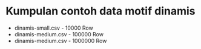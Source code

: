 # Kumpulan contoh data motif dinamis

* dinamis-small.csv - 10000 Row
* dinamis-medium.csv - 100000 Row
* dinamis-medium.csv - 1000000 Row
